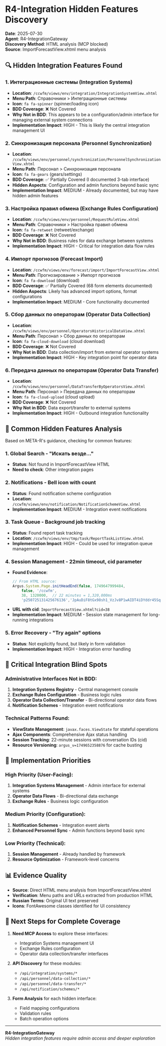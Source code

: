 # R4-Integration Hidden Features Discovery

**Date**: 2025-07-30  
**Agent**: R4-IntegrationGateway  
**Discovery Method**: HTML analysis (MCP blocked)  
**Source**: ImportForecastView.xhtml menu analysis  

## 🔍 Hidden Integration Features Found

### 1. **Интеграционные системы (Integration Systems)**
- **Location**: `/ccwfm/views/env/integration/IntegrationSystemView.xhtml`
- **Menu Path**: Справочники > Интеграционные системы
- **Icon**: `fa fa-spinner` (spinner/loading icon)
- **BDD Coverage**: ❌ Not Covered
- **Why Not in BDD**: This appears to be a configuration/admin interface for managing external system connections
- **Implementation Impact**: HIGH - This is likely the central integration management UI

### 2. **Синхронизация персонала (Personnel Synchronization)**
- **Location**: `/ccwfm/views/env/personnel/synchronization/PersonnelSynchronizationView.xhtml`
- **Menu Path**: Персонал > Синхронизация персонала  
- **Icon**: `fa fa-gears` (gears/settings)
- **BDD Coverage**: ✅ Partially Covered (I documented 3-tab interface)
- **Hidden Aspects**: Configuration and admin functions beyond basic sync
- **Implementation Impact**: MEDIUM - Already documented, but may have hidden admin features

### 3. **Настройка правил обмена (Exchange Rules Configuration)**
- **Location**: `/ccwfm/views/env/personnel/RequestRuleView.xhtml`
- **Menu Path**: Справочники > Настройка правил обмена
- **Icon**: `fa fa-retweet` (retweet/exchange)
- **BDD Coverage**: ❌ Not Covered
- **Why Not in BDD**: Business rules for data exchange between systems
- **Implementation Impact**: HIGH - Critical for integration data flow rules

### 4. **Импорт прогнозов (Forecast Import)**
- **Location**: `/ccwfm/views/env/forecast/import/ImportForecastView.xhtml`
- **Menu Path**: Прогнозирование > Импорт прогнозов
- **Icon**: `fa fa-download` (download)
- **BDD Coverage**: ✅ Partially Covered (68 form elements documented)
- **Hidden Aspects**: Likely has advanced import options, format configurations
- **Implementation Impact**: MEDIUM - Core functionality documented

### 5. **Сбор данных по операторам (Operator Data Collection)**
- **Location**: `/ccwfm/views/env/personnel/OperatorsHistoricalDataView.xhtml`
- **Menu Path**: Персонал > Сбор данных по операторам
- **Icon**: `fa fa-cloud-download` (cloud download)
- **BDD Coverage**: ❌ Not Covered
- **Why Not in BDD**: Data collection/import from external operator systems
- **Implementation Impact**: HIGH - Key integration point for operator data

### 6. **Передача данных по операторам (Operator Data Transfer)**
- **Location**: `/ccwfm/views/env/personnel/DataTransferByOperatorsView.xhtml`
- **Menu Path**: Персонал > Передача данных по операторам
- **Icon**: `fa fa-cloud-upload` (cloud upload)
- **BDD Coverage**: ❌ Not Covered
- **Why Not in BDD**: Data export/transfer to external systems
- **Implementation Impact**: HIGH - Outbound integration functionality

## 🎯 Common Hidden Features Analysis

Based on META-R's guidance, checking for common features:

### 1. **Global Search** - "Искать везде..."
- **Status**: Not found in ImportForecastView HTML
- **Need to check**: Other integration pages

### 2. **Notifications** - Bell icon with count
- **Status**: Found notification scheme configuration
- **Location**: `/ccwfm/views/env/notification/NotificationSchemeView.xhtml`
- **Implementation Impact**: MEDIUM - Integration event notifications

### 3. **Task Queue** - Background job tracking
- **Status**: Found report task tracking
- **Location**: `/ccwfm/views/env/tmp/task/ReportTaskListView.xhtml`
- **Implementation Impact**: HIGH - Could be used for integration queue management

### 4. **Session Management** - 22min timeout, cid parameter
- **Found Evidence**:
  ```javascript
  // From HTML source:
  Argus.System.Page.initHeadEnd(false, 1749647999484,
      false, '/ccwfm',
      38, 1320000,  // 22 minutes = 1,320,000ms
      'p250725131425676136','JpAuDiF8tGx98sh1_VzJv8P1wAIDT4iDYddr45Sq');
  ```
- **URL with cid**: `ImportForecastView.xhtml?cid=38`
- **Implementation Impact**: MEDIUM - Session state management for long-running integrations

### 5. **Error Recovery** - "Try again" options
- **Status**: Not explicitly found, but likely in form validation
- **Implementation Impact**: HIGH - Integration error handling

## 🚨 Critical Integration Blind Spots

### Administrative Interfaces Not in BDD:
1. **Integration Systems Registry** - Central management console
2. **Exchange Rules Configuration** - Business logic rules
3. **Operator Data Collection/Transfer** - Bi-directional operator data flows
4. **Notification Schemes** - Integration event notifications

### Technical Patterns Found:
- **ViewState Management**: `javax.faces.ViewState` for stateful operations
- **Ajax Components**: Comprehensive Ajax status handling
- **Session Tracking**: 22-minute sessions with conversation IDs (cid)
- **Resource Versioning**: `argus_v=1749652358876` for cache busting

## 🎯 Implementation Priorities

### High Priority (User-Facing):
1. **Integration Systems Management** - Admin interface for external systems
2. **Operator Data Flows** - Bi-directional data exchange
3. **Exchange Rules** - Business logic configuration

### Medium Priority (Configuration):
1. **Notification Schemes** - Integration event alerts
2. **Enhanced Personnel Sync** - Admin functions beyond basic sync

### Low Priority (Technical):
1. **Session Management** - Already handled by framework
2. **Resource Optimization** - Framework-level concerns

## 📊 Evidence Quality

- **Source**: Direct HTML menu analysis from ImportForecastView.xhtml
- **Verification**: Menu paths and URLs extracted from production HTML
- **Russian Terms**: Original UI text preserved
- **Icons**: FontAwesome classes identified for UI consistency

## 🔧 Next Steps for Complete Coverage

1. **Need MCP Access** to explore these interfaces:
   - Integration Systems management UI
   - Exchange Rules configuration
   - Operator data collection/transfer interfaces

2. **API Discovery** for these modules:
   - `/api/integration/systems/*`
   - `/api/personnel/data-collection/*`
   - `/api/personnel/data-transfer/*`
   - `/api/notification/schemes/*`

3. **Form Analysis** for each hidden interface:
   - Field mapping configurations
   - Validation rules
   - Batch operation options

---

**R4-IntegrationGateway**  
*Hidden integration features require admin access and deeper exploration*